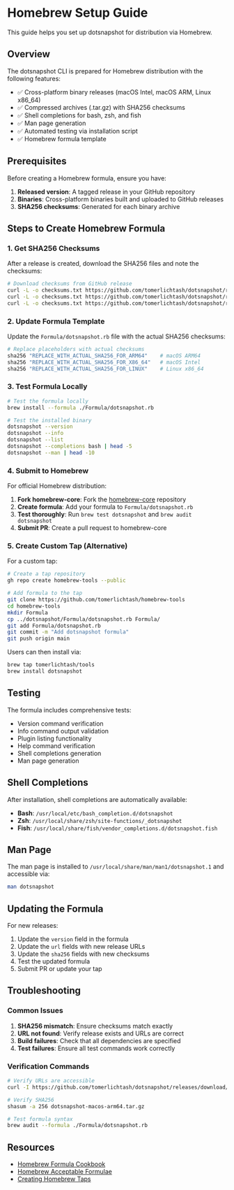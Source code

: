 # Homebrew Setup Guide

This guide helps you set up dotsnapshot for distribution via Homebrew.

## Overview

The dotsnapshot CLI is prepared for Homebrew distribution with the following features:

- ✅ Cross-platform binary releases (macOS Intel, macOS ARM, Linux x86_64)
- ✅ Compressed archives (.tar.gz) with SHA256 checksums
- ✅ Shell completions for bash, zsh, and fish
- ✅ Man page generation
- ✅ Automated testing via installation script
- ✅ Homebrew formula template

## Prerequisites

Before creating a Homebrew formula, ensure you have:

1. **Released version**: A tagged release in your GitHub repository
2. **Binaries**: Cross-platform binaries built and uploaded to GitHub releases
3. **SHA256 checksums**: Generated for each binary archive

## Steps to Create Homebrew Formula

### 1. Get SHA256 Checksums

After a release is created, download the SHA256 files and note the checksums:

```bash
# Download checksums from GitHub release
curl -L -o checksums.txt https://github.com/tomerlichtash/dotsnapshot/releases/download/v1.1.0/dotsnapshot-macos-arm64.sha256
curl -L -o checksums.txt https://github.com/tomerlichtash/dotsnapshot/releases/download/v1.1.0/dotsnapshot-macos-x86_64.sha256
curl -L -o checksums.txt https://github.com/tomerlichtash/dotsnapshot/releases/download/v1.1.0/dotsnapshot-linux-x86_64.sha256
```

### 2. Update Formula Template

Update the `Formula/dotsnapshot.rb` file with the actual SHA256 checksums:

```ruby
# Replace placeholders with actual checksums
sha256 "REPLACE_WITH_ACTUAL_SHA256_FOR_ARM64"    # macOS ARM64
sha256 "REPLACE_WITH_ACTUAL_SHA256_FOR_X86_64"   # macOS Intel
sha256 "REPLACE_WITH_ACTUAL_SHA256_FOR_LINUX"    # Linux x86_64
```

### 3. Test Formula Locally

```bash
# Test the formula locally
brew install --formula ./Formula/dotsnapshot.rb

# Test the installed binary
dotsnapshot --version
dotsnapshot --info
dotsnapshot --list
dotsnapshot --completions bash | head -5
dotsnapshot --man | head -10
```

### 4. Submit to Homebrew

For official Homebrew distribution:

1. **Fork homebrew-core**: Fork the [homebrew-core](https://github.com/Homebrew/homebrew-core) repository
2. **Create formula**: Add your formula to `Formula/dotsnapshot.rb`
3. **Test thoroughly**: Run `brew test dotsnapshot` and `brew audit dotsnapshot`
4. **Submit PR**: Create a pull request to homebrew-core

### 5. Create Custom Tap (Alternative)

For a custom tap:

```bash
# Create a tap repository
gh repo create homebrew-tools --public

# Add formula to the tap
git clone https://github.com/tomerlichtash/homebrew-tools
cd homebrew-tools
mkdir Formula
cp ../dotsnapshot/Formula/dotsnapshot.rb Formula/
git add Formula/dotsnapshot.rb
git commit -m "Add dotsnapshot formula"
git push origin main
```

Users can then install via:
```bash
brew tap tomerlichtash/tools
brew install dotsnapshot
```

## Testing

The formula includes comprehensive tests:

- Version command verification
- Info command output validation
- Plugin listing functionality
- Help command verification
- Shell completions generation
- Man page generation

## Shell Completions

After installation, shell completions are automatically available:

- **Bash**: `/usr/local/etc/bash_completion.d/dotsnapshot`
- **Zsh**: `/usr/local/share/zsh/site-functions/_dotsnapshot`
- **Fish**: `/usr/local/share/fish/vendor_completions.d/dotsnapshot.fish`

## Man Page

The man page is installed to `/usr/local/share/man/man1/dotsnapshot.1` and accessible via:

```bash
man dotsnapshot
```

## Updating the Formula

For new releases:

1. Update the `version` field in the formula
2. Update the `url` fields with new release URLs
3. Update the `sha256` fields with new checksums
4. Test the updated formula
5. Submit PR or update your tap

## Troubleshooting

### Common Issues

1. **SHA256 mismatch**: Ensure checksums match exactly
2. **URL not found**: Verify release exists and URLs are correct
3. **Build failures**: Check that all dependencies are specified
4. **Test failures**: Ensure all test commands work correctly

### Verification Commands

```bash
# Verify URLs are accessible
curl -I https://github.com/tomerlichtash/dotsnapshot/releases/download/v1.1.0/dotsnapshot-macos-arm64.tar.gz

# Verify SHA256
shasum -a 256 dotsnapshot-macos-arm64.tar.gz

# Test formula syntax
brew audit --formula ./Formula/dotsnapshot.rb
```

## Resources

- [Homebrew Formula Cookbook](https://docs.brew.sh/Formula-Cookbook)
- [Homebrew Acceptable Formulae](https://docs.brew.sh/Acceptable-Formulae)
- [Creating Homebrew Taps](https://docs.brew.sh/How-to-Create-and-Maintain-a-Tap)